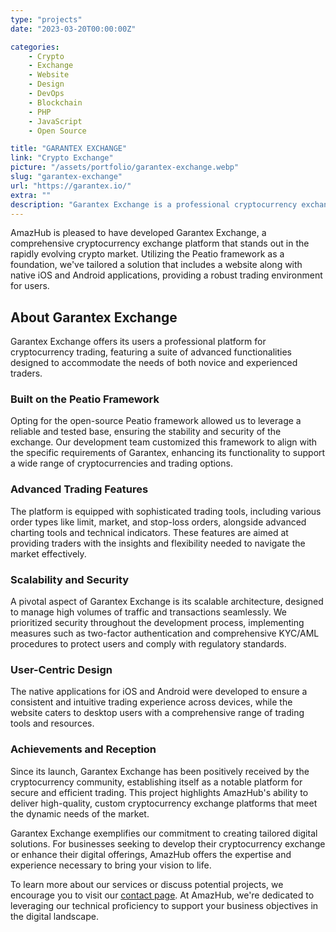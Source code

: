 ```yaml
---
type: "projects"
date: "2023-03-20T00:00:00Z"

categories: 
    - Crypto
    - Exchange
    - Website
    - Design
    - DevOps
    - Blockchain
    - PHP
    - JavaScript
    - Open Source

title: "GARANTEX EXCHANGE"
link: "Crypto Exchange"
picture: "/assets/portfolio/garantex-exchange.webp"
slug: "garantex-exchange"
url: "https://garantex.io/"
extra: ""
description: "Garantex Exchange is a professional cryptocurrency exchange platform. The platform includes a website and native applications for iOS and Android."
---
```

AmazHub is pleased to have developed Garantex Exchange, a comprehensive cryptocurrency exchange platform that stands out in the rapidly evolving crypto market. Utilizing the Peatio framework as a foundation, we've tailored a solution that includes a website along with native iOS and Android applications, providing a robust trading environment for users.

## About Garantex Exchange
Garantex Exchange offers its users a professional platform for cryptocurrency trading, featuring a suite of advanced functionalities designed to accommodate the needs of both novice and experienced traders.

### Built on the Peatio Framework
Opting for the open-source Peatio framework allowed us to leverage a reliable and tested base, ensuring the stability and security of the exchange. Our development team customized this framework to align with the specific requirements of Garantex, enhancing its functionality to support a wide range of cryptocurrencies and trading options.

### Advanced Trading Features
The platform is equipped with sophisticated trading tools, including various order types like limit, market, and stop-loss orders, alongside advanced charting tools and technical indicators. These features are aimed at providing traders with the insights and flexibility needed to navigate the market effectively.

### Scalability and Security
A pivotal aspect of Garantex Exchange is its scalable architecture, designed to manage high volumes of traffic and transactions seamlessly. We prioritized security throughout the development process, implementing measures such as two-factor authentication and comprehensive KYC/AML procedures to protect users and comply with regulatory standards.

### User-Centric Design
The native applications for iOS and Android were developed to ensure a consistent and intuitive trading experience across devices, while the website caters to desktop users with a comprehensive range of trading tools and resources.

### Achievements and Reception
Since its launch, Garantex Exchange has been positively received by the cryptocurrency community, establishing itself as a notable platform for secure and efficient trading. This project highlights AmazHub's ability to deliver high-quality, custom cryptocurrency exchange platforms that meet the dynamic needs of the market.

Garantex Exchange exemplifies our commitment to creating tailored digital solutions. For businesses seeking to develop their cryptocurrency exchange or enhance their digital offerings, AmazHub offers the expertise and experience necessary to bring your vision to life.

To learn more about our services or discuss potential projects, we encourage you to visit our [contact page](https://vasilkoff.com/contact-us). At AmazHub, we're dedicated to leveraging our technical proficiency to support your business objectives in the digital landscape.